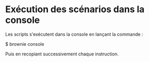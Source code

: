# Exécution des scénarios dans la console

Les scripts s'exécutent dans la console en lançant la commande :

  $ brownie console

Puis en recopiant successivement chaque instruction.
